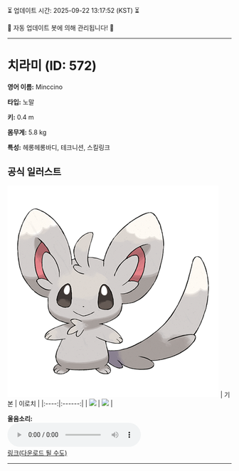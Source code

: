 
⏳ 업데이트 시간: 2025-09-22 13:17:52 (KST) ⏳

🤖 자동 업데이트 봇에 의해 관리됩니다! 🤖

---

# 치라미 (ID: 572)
**영어 이름:** Minccino

**타입:** 노말

**키:** 0.4 m

**몸무게:** 5.8 kg

**특성:** 헤롱헤롱바디, 테크니션, 스킬링크

## 공식 일러스트
![](https://raw.githubusercontent.com/PokeAPI/sprites/master/sprites/pokemon/other/official-artwork/572.png)
| 기본 | 이로치 |
|:----:|:------:|
| <img src="http://play.pokemonshowdown.com/sprites/ani/minccino.gif" width="200"> | <img src="http://play.pokemonshowdown.com/sprites/ani-shiny/minccino.gif" width="200"> |

**울음소리:**<br><audio controls src="https://raw.githubusercontent.com/PokeAPI/cries/main/cries/pokemon/latest/572.ogg"></audio><br> [링크(다운로드 될 수도)](https://raw.githubusercontent.com/PokeAPI/cries/main/cries/pokemon/latest/572.ogg)


---
